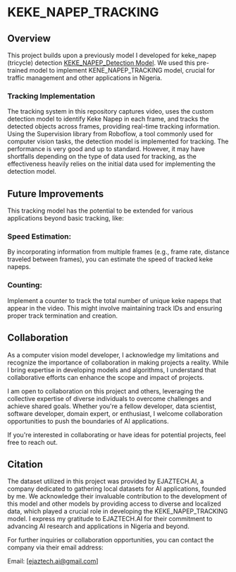 # KEKE_NAPEP_TRACKING
## Overview

This project builds upon a previously model I developed for keke_napep (tricycle) detection [KEKE_NAPEP_Detection Model](https://github.com/esssyjr/KEKE_NAPEP_DETECTION/tree/main).
We used this pre-trained model to implement KENE_NAPEP_TRACKING model, crucial for traffic management and other applications in Nigeria.
### Tracking Implementation
The tracking system in this repository captures video, uses the custom detection model to identify Keke Napep in each frame, and tracks the 
detected objects across frames, providing real-time tracking information. Using the Supervision library from Roboflow, a tool commonly used for computer vision tasks, the 
detection model is implemented for tracking. The performance is very good and up to standard. However, it may have shortfalls depending on the type of data used for tracking,
as the effectiveness heavily relies on the initial data used for implementing the detection model.

## Future Improvements

This tracking model has the potential to be extended for various applications beyond basic tracking, like:

### Speed Estimation:
By incorporating information from multiple frames (e.g., frame rate, distance traveled between frames), you can estimate the speed of tracked keke napeps.
### Counting: 
Implement a counter to track the total number of unique keke napeps that appear in the video. This might involve maintaining track IDs and ensuring proper track 
termination and creation.
## Collaboration
As a computer vision model developer, I acknowledge my limitations and recognize the importance of collaboration in making projects a reality. While I bring expertise in
developing models and algorithms, I understand that collaborative efforts can enhance the scope and impact of projects.

I am open to collaboration on this project and others, leveraging the collective expertise of diverse individuals to overcome challenges and achieve shared goals. Whether 
you're a fellow developer, data scientist, software developer, domain expert, or enthusiast, I welcome collaboration opportunities to push the boundaries of AI applications.

If you're interested in collaborating or have ideas for potential projects, feel free to reach out.
## Citation
The dataset utilized in this project was provided by EJAZTECH.AI, a company dedicated to gathering local datasets for AI applications, founded by me. We acknowledge their 
invaluable contribution to the development of this model and other models by providing access to diverse and localized data, which played a crucial role in developing
the KEKE_NAPEP_TRACKING model. I express my gratitude to EJAZTECH.AI for their commitment to advancing AI research and applications in Nigeria and beyond.

For further inquiries or collaboration opportunities, you can contact the company via their email address:

Email: [ejaztech.ai@gmail.com]

